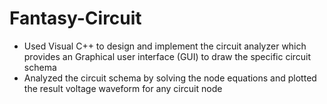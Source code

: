 # Fantasy-Circuit
- Used Visual C++ to design and implement the circuit analyzer which provides an Graphical user interface (GUI) to draw the specific circuit schema
- Analyzed the circuit schema by solving the node equations and plotted the result voltage waveform for any circuit node
